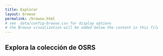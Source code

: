 ```yaml
---
title: Explorar
layout: browse
permalink: /browse.html
# see _data/config-browse.csv for display options
# the Browse visualization will be added below the content in this file
---
```


## Explora la colección de OSRS
